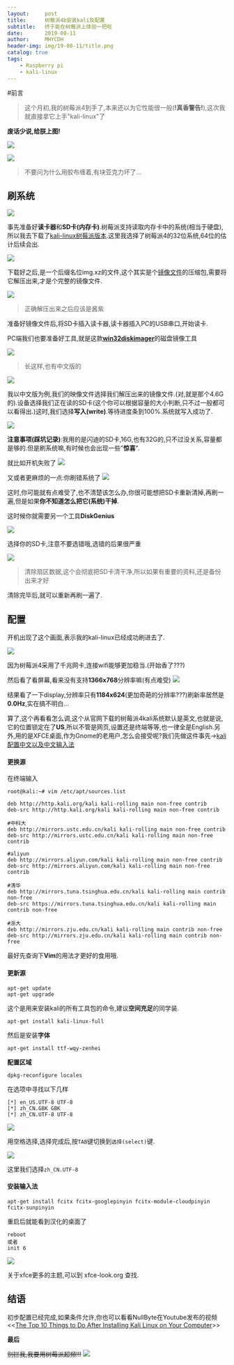 ```yaml
---
layout:     post
title:      树莓派4b安装kali及配置
subtitle:   终于能在树莓派上体验一把啦
date:       2019-08-11
author:     MHYCDH
header-img: img/19-08-11/title.png
catalog: true
tags:
    - Raspberry pi
    - kali-linux
---
```


#前言
>这个月初,我的树莓派4到手了,本来还以为它性能很一般(**!真香警告!**),这次我就直接拿它上手"kali-linux"了

**废话少说,给朕上图!**

![](https://github.com/MHYCDH/MHYCDH.github.io/blob/master/img/19-08-11/1.jpg?raw=true)

![](https://github.com/MHYCDH/MHYCDH.github.io/blob/master/img/19-08-11/2.jpg?raw=true)

>不要问为什么用胶布缠着,有块亚克力坏了...

## 刷系统

![](https://github.com/MHYCDH/MHYCDH.github.io/blob/master/img/19-08-11/18.jpg?raw=true)

事先准备好**读卡器**和**SD卡(内存卡)**.树莓派支持读取内存卡中的系统(相当于硬盘),所以我去下载了[kali-linux树莓派版本](https://www.offensive-security.com/kali-linux-arm-images/).这里我选择了树莓派4的32位系统,64位的估计后续会出.

![](https://github.com/MHYCDH/MHYCDH.github.io/blob/master/img/19-08-11/3.PNG?raw=true)

下载好之后,是一个后缀名位img.xz的文件,这个其实是个[镜像文件](https://baike.baidu.com/item/%E7%B3%BB%E7%BB%9F%E9%95%9C%E5%83%8F%E6%96%87%E4%BB%B6/9553925)的压缩包,需要将它解压出来,才是个完整的镜像文件.

![](https://github.com/MHYCDH/MHYCDH.github.io/blob/master/img/19-08-11/4.PNG?raw=true)
>正确解压出来之后应该是酱紫


准备好镜像文件后,将SD卡插入读卡器,读卡器插入PC的USB串口,开始读卡.

PC端我们也要准备好工具,就是这款[**win32diskimager**](https://sourceforge.net/projects/win32diskimager/)的磁盘镜像工具

![](https://github.com/MHYCDH/MHYCDH.github.io/blob/master/img/19-08-11/5.jpg?raw=true)
>长这样,也有中文版的

![](https://github.com/MHYCDH/MHYCDH.github.io/blob/master/img/19-08-11/6.PNG?raw=true)


我以中文版为例,我们的映像文件选择我们解压出来的镜像文件.(对,就是那个4.6G的).设备选择我们正在读的SD卡(这个你可以根据容量的大小判断,只不过一般都可以看得出.)这时,我们选择**写入(write)**.等待进度条到100%.系统就写入成功了.

![](https://github.com/MHYCDH/MHYCDH.github.io/blob/master/img/19-08-11/7.gif?raw=true)

**注意事项(踩坑记录)**:我用的是闪迪的SD卡,16G,也有32G的,只不过没关系,容量都是够的.但是刷系统嘛,有时候也会出现一些"**惊喜**".

就比如开机失败了
![](https://github.com/MHYCDH/MHYCDH.github.io/blob/master/img/19-08-11/8.jpg?raw=true)

又或者更麻烦的一点:你刷错系统了
![](https://github.com/MHYCDH/MHYCDH.github.io/blob/master/img/19-08-11/9.jpg?raw=true)

这时,你可能就有点难受了,也不清楚该怎么办,你很可能想把SD卡重新清掉,再刷一遍,但是如果**你不知道怎么把它(系统)干掉**.

这时候你就需要另一个工具**DiskGenius**

![](https://github.com/MHYCDH/MHYCDH.github.io/blob/master/img/19-08-11/10.png?raw=true)

选择你的SD卡,注意不要选错哦,选错的后果很严重

![](https://github.com/MHYCDH/MHYCDH.github.io/blob/master/img/19-08-11/11.PNG?raw=true)
>清除扇区数据,这个会彻底把SD卡清干净,所以如果有重要的资料,还是备份出来才好

清除完毕后,就可以重新再刷一遍了.

## 配置

开机出现了这个画面,表示我的kali-linux已经成功刷进去了.

![](https://github.com/MHYCDH/MHYCDH.github.io/blob/master/img/19-08-11/12.jpg?raw=true)

因为树莓派4采用了千兆网卡,连接wifi能够更加稳当.(开始香了???)

然后看了看屏幕,看来没有支持**1366x768**分辨率嘛(有点难受)
![](https://github.com/MHYCDH/MHYCDH.github.io/blob/master/img/19-08-11/13.jpg?raw=true)


结果看了一下display,分辨率只有**1184x624**(更加奇葩的分辨率???)刷新率居然是**0.0Hz**,实在搞不明白...

算了,这个再看看怎么调,这个从官网下载的树莓派4kali系统默认是英文,也就是说,它的位置锁定在了**US**,所以不管是网页,设置还是终端等等,也一律全是English.另外,用的是XFCE桌面,作为Gnome的老用户,怎么会接受呢?我们先做这件事先->[kali配置中文以及中文输入法](https://www.jianshu.com/p/933625646dc8)

#### 更换源

在终端输入
```
root@kali:~# vim /etc/apt/sources.list

deb http://http.kali.org/kali kali-rolling main non-free contrib
deb-src http://http.kali.org/kali kali-rolling main non-free contrib

#中科大
deb http://mirrors.ustc.edu.cn/kali kali-rolling main non-free contrib
deb-src http://mirrors.ustc.edu.cn/kali kali-rolling main non-free contrib
 
#aliyun
deb http://mirrors.aliyun.com/kali kali-rolling main non-free contrib
deb-src http://mirrors.aliyun.com/kali kali-rolling main non-free contrib
 
#清华
deb http://mirrors.tuna.tsinghua.edu.cn/kali kali-rolling main contrib non-free
deb-src https://mirrors.tuna.tsinghua.edu.cn/kali kali-rolling main contrib non-free
 
#浙大
deb http://mirrors.zju.edu.cn/kali kali-rolling main contrib non-free
deb-src http://mirrors.zju.edu.cn/kali kali-rolling main contrib non-free
```
最好先查询下**Vim**的用法才更好的食用哦.

#### 更新源
```
apt-get update
apt-get upgrade
```

这个是用来安装kali的所有工具包的命令,建议**空间充足**的同学装.

`apt-get install kali-linux-full`

然后是安装**字体**

`apt-get install ttf-wqy-zenhei`

**配置区域**

`dpkg-reconfigure locales`

在选项中寻找以下几样
```
[*] en_US.UTF-8 UTF-8 
[*] zh_CN.GBK GBK
[*] zh_CN.UTF-8 UTF-8
```

![](https://github.com/MHYCDH/MHYCDH.github.io/blob/master/img/19-08-11/15.jpg?raw=true)

用空格选择,选择完成后,按`TAB`键切换到`选择(select)`键.

![](https://github.com/MHYCDH/MHYCDH.github.io/blob/master/img/19-08-11/14.jpg?raw=true)

这里我们选择`zh_CN.UTF-8`

#### 安装输入法

`apt-get install fcitx fcitx-googlepinyin fcitx-module-cloudpinyin fcitx-sunpinyin`

重启后就能看到汉化的桌面了
```
reboot
或者
init 6
```
![](https://github.com/MHYCDH/MHYCDH.github.io/blob/master/img/19-08-11/16.jpg?raw=true)

关于xfce更多的主题,可以到 xfce-look.org 查找.

## 结语

初步配置已经完成,如果条件允许,你也可以看看NullByte在Youtube发布的视频 <<[The Top 10 Things to Do After Installing Kali Linux on Your Computer](https://www.youtube.com/watch?v=8VL0K0rFgxw&t=410s)>>

**最后**

~~别拦我,我要用树莓派超频!!!~~
![](https://github.com/MHYCDH/MHYCDH.github.io/blob/master/img/19-08-11/17.gif?raw=true)
